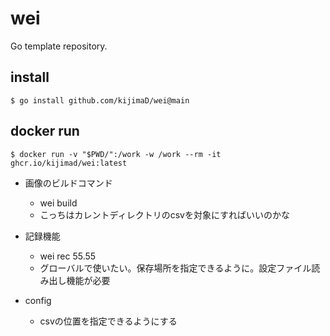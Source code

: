 # wei

Go template repository.

## install

```
$ go install github.com/kijimaD/wei@main
```

## docker run

```
$ docker run -v "$PWD/":/work -w /work --rm -it ghcr.io/kijimad/wei:latest
```

- 画像のビルドコマンド
  - wei build
  - こっちはカレントディレクトリのcsvを対象にすればいいのかな
- 記録機能
  - wei rec 55.55
  - グローバルで使いたい。保存場所を指定できるように。設定ファイル読み出し機能が必要

- config
  - csvの位置を指定できるようにする
